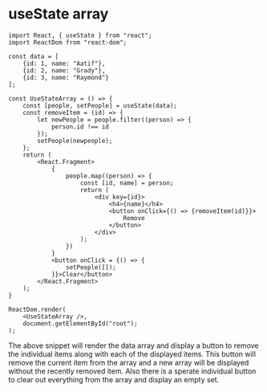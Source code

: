 # useState array

```
import React, { useState } from "react";
import ReactDom from "react-dom";

const data = [
    {id: 1, name: "Aatif"},
    {id: 2, name: "Grady"},
    {id: 3, name: "Raymond"}
];

const UseStateArray = () => {
    const [people, setPeople] = useState(data);
    const removeItem = (id) => {
        let newPeople = people.filter((person) => {
            person.id !== id
        });
        setPeople(newpeople);
    };
    return (
        <React.Fragment>
            {
                people.map((person) => {
                    const [id, name] = person;
                    return (
                        <div key={id}>
                            <h4>{name}</h4>
                            <button onClick={() => {removeItem(id)}}>
                                Remove
                            </button>
                        </div>
                    );
                })
            }
            <button onClick = {() => {
                setPeople([]);
            }}>Clear</button>
        </React.Fragment>
    );
}

ReactDom.render(
    <UseStateArray />,
    document.getElementById("root");
);
```

The above snippet will render the data array and display a button to remove the individual items along with each of the displayed items. This button will remove the current item from the array and a new array will be displayed without the recently removed item. Also there is a sperate individual button to clear out everything from the array and display an empty set.
